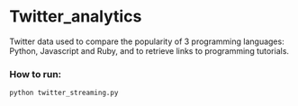 # Twitter_analytics
Twitter data used to compare the popularity of 3 programming languages: Python, Javascript and Ruby, and to retrieve links to programming tutorials.

### How to run:

```shell
python twitter_streaming.py

```
